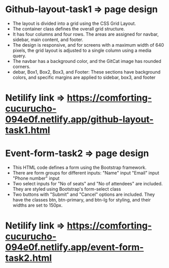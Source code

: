 # Github-layout-task1 => page design

- The layout is divided into a grid using the CSS Grid Layout.
- The container class defines the overall grid structure.
- It has four columns and four rows. The areas are assigned for navbar, sidebar, main content, and footer.
- The design is responsive, and for screens with a maximum width of 640 pixels, the grid layout is adjusted to a single column using a media query.
- The navbar has a background color, and the GitCat image has rounded corners.
- debar, Box1, Box2, Box3, and Footer:
  These sections have background colors, and specific margins are applied to sidebar, box3, and footer

# Netilify link => https://comforting-cucurucho-094e0f.netlify.app/github-layout-task1.html

# Event-form-task2 => page design

- This HTML code defines a form using the Bootstrap framework.
- There are form groups for different inputs:
  "Name" input
  "Email" input
  "Phone number" input
- Two select inputs for "No of seats" and "No of attendees" are included.
  They are styled using Bootstrap's form-select class
- Two buttons with "Submit" and "Cancel" options are included.
  They have the classes btn, btn-primary, and btn-lg for styling, and their widths are set to 150px.

# Netilify link => https://comforting-cucurucho-094e0f.netlify.app/event-form-task2.html
